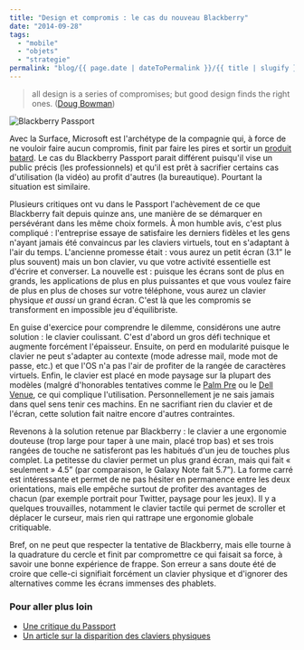 ```yaml
---
title: "Design et compromis : le cas du nouveau Blackberry"
date: "2014-09-28"
tags:
  - "mobile"
  - "objets"
  - "strategie"
permalink: "blog/{{ page.date | dateToPermalink }}/{{ title | slugify }}/"
---
```


> all design is a series of compromises; but good design finds the right ones. ([Doug Bowman](https://twitter.com/stop/status/299019199030886400))

![Blackberry Passport](/assets/images/blackberry-passport.0.0_standard_800.0.jpg " Blackberry Passport")

Avec la Surface, Microsoft est l'archétype de la compagnie qui, à force de ne vouloir faire aucun compromis, finit par faire les pires et sortir un [produit batard](http://daringfireball.net/2013/02/the_c_word). Le cas du Blackberry Passport parait différent puisqu'il vise un public précis (les professionnels) et qu'il est prêt à sacrifier certains cas d'utilisation (la vidéo) au profit d'autres (la bureautique). Pourtant la situation est similaire.

Plusieurs critiques ont vu dans le Passport l'achèvement de ce que Blackberry fait depuis quinze ans, une manière de se démarquer en persévérant dans les même choix formels. À mon humble avis, c'est plus compliqué : l'entreprise essaye de satisfaire les derniers fidèles et les gens n'ayant jamais été convaincus par les claviers virtuels, tout en s'adaptant à l'air du temps. L'ancienne promesse était : vous aurez un petit écran (3.1” le plus souvent) mais un bon clavier, vu que votre activité essentielle est d'écrire et converser. La nouvelle est : puisque les écrans sont de plus en grands, les applications de plus en plus puissantes et que vous voulez faire de plus en plus de choses sur votre téléphone, vous aurez un clavier physique _et aussi_ un grand écran. C'est là que les compromis se transforment en impossible jeu d'équilibriste.

En guise d'exercice pour comprendre le dilemme, considérons une autre solution : le clavier coulissant. C'est d'abord un gros défi technique et augmente forcément l'épaisseur. Ensuite, on perd en modularité puisque le clavier ne peut s'adapter au contexte (mode adresse mail, mode mot de passe, etc.) et que l'OS n'a pas l'air de profiter de la rangée de caractères virtuels. Enfin, le clavier est placé en mode paysage sur la plupart des modèles (malgré d'honorables tentatives comme le [Palm Pre](http://www.techradar.com/reviews/phones/mobile-phones/palm-pre-2-912976/review) ou le [Dell Venue](http://www.engadget.com/products/dell/venue/pro/), ce qui complique l'utilisation. Personnellement je ne sais jamais dans quel sens tenir ces machins. En ne sacrifiant rien du clavier et de l'écran, cette solution fait naitre encore d'autres contraintes.

Revenons à la solution retenue par Blackberry : le clavier a une ergonomie douteuse (trop large pour taper à une main, placé trop bas) et ses trois rangées de touche ne satisferont pas les habitués d'un jeu de touches plus complet. La petitesse du clavier permet un plus grand écran, mais qui fait « seulement » 4.5” (par comparaison, le Galaxy Note fait 5.7”). La forme carré est intéressante et permet de ne pas hésiter en permanence entre les deux orientations, mais elle empêche surtout de profiter des avantages de chacun (par exemple portrait pour Twitter, paysage pour les jeux). Il y a quelques trouvailles, notamment le clavier tactile qui permet de scroller et déplacer le curseur, mais rien qui rattrape une ergonomie globale critiquable.

Bref, on ne peut que respecter la tentative de Blackberry, mais elle tourne à la quadrature du cercle et finit par compromettre ce qui faisait sa force, à savoir une bonne expérience de frappe. Son erreur a sans doute été de croire que celle-ci signifiait forcément un clavier physique et d'ignorer des alternatives comme les écrans immenses des phablets.

### Pour aller plus loin

- [Une critique du Passport](http://www.theverge.com/2014/9/24/6837943/blackberry-passport-review)
- [Un article sur la disparition des claviers physiques](http://www.theverge.com/2013/11/15/5104704/i-come-not-to-praise-qwerty-but-to-bury-it)
